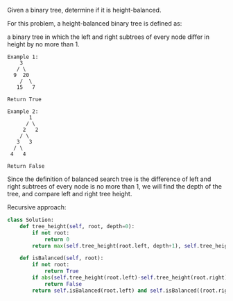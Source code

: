 Given a binary tree, determine if it is height-balanced.

For this problem, a height-balanced binary tree is defined as:

a binary tree in which the left and right subtrees of every node differ in height by no more than 1.

```
Example 1:
    3
   / \
  9  20
    /  \
   15   7

Return True

Example 2:
       1
      / \
     2   2
    / \
   3   3
  / \
 4   4

Return False
```

Since the definition of balanced search tree is the difference of left and right subtrees of every node
is no more than 1, we will find the depth of the tree, and compare left and right tree height. 

Recursive approach:
```python
class Solution:
    def tree_height(self, root, depth=0):
        if not root:
            return 0
        return max(self.tree_height(root.left, depth+1), self.tree_height(root.right, depth+1)) + 1

    def isBalanced(self, root):
        if not root:
            return True
        if abs(self.tree_height(root.left)-self.tree_height(root.right)) > 1:
            return False
        return self.isBalanced(root.left) and self.isBalanced((root.right))
```

